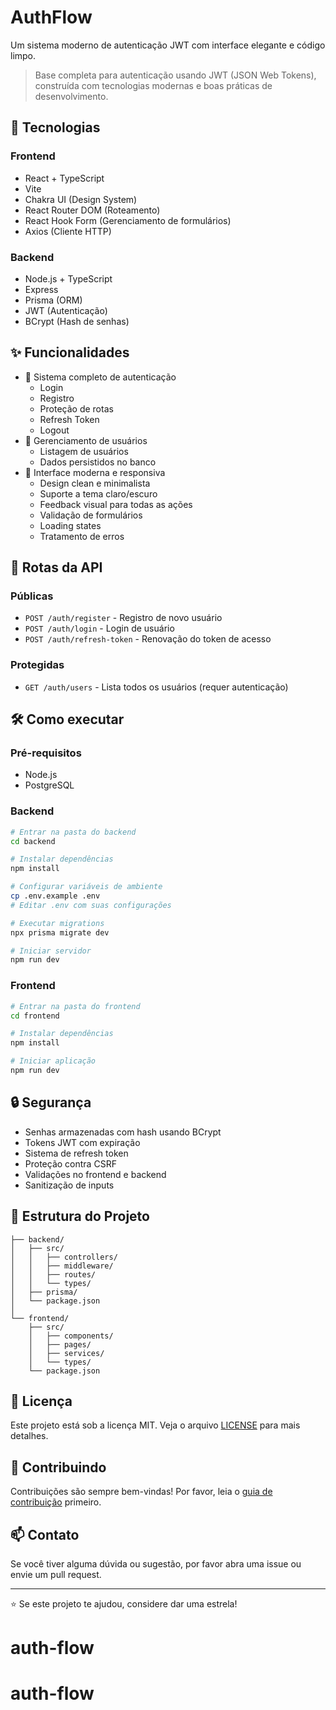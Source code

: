 # AuthFlow

Um sistema moderno de autenticação JWT com interface elegante e código limpo.

> Base completa para autenticação usando JWT (JSON Web Tokens), construída com tecnologias modernas e boas práticas de desenvolvimento.

## 🚀 Tecnologias

### Frontend

- React + TypeScript
- Vite
- Chakra UI (Design System)
- React Router DOM (Roteamento)
- React Hook Form (Gerenciamento de formulários)
- Axios (Cliente HTTP)

### Backend

- Node.js + TypeScript
- Express
- Prisma (ORM)
- JWT (Autenticação)
- BCrypt (Hash de senhas)

## ✨ Funcionalidades

- 🔐 Sistema completo de autenticação
  - Login
  - Registro
  - Proteção de rotas
  - Refresh Token
  - Logout
- 👥 Gerenciamento de usuários
  - Listagem de usuários
  - Dados persistidos no banco
- 🎨 Interface moderna e responsiva
  - Design clean e minimalista
  - Suporte a tema claro/escuro
  - Feedback visual para todas as ações
  - Validação de formulários
  - Loading states
  - Tratamento de erros

## 🚦 Rotas da API

### Públicas

- `POST /auth/register` - Registro de novo usuário
- `POST /auth/login` - Login de usuário
- `POST /auth/refresh-token` - Renovação do token de acesso

### Protegidas

- `GET /auth/users` - Lista todos os usuários (requer autenticação)

## 🛠️ Como executar

### Pré-requisitos

- Node.js
- PostgreSQL

### Backend

```bash
# Entrar na pasta do backend
cd backend

# Instalar dependências
npm install

# Configurar variáveis de ambiente
cp .env.example .env
# Editar .env com suas configurações

# Executar migrations
npx prisma migrate dev

# Iniciar servidor
npm run dev
```

### Frontend

```bash
# Entrar na pasta do frontend
cd frontend

# Instalar dependências
npm install

# Iniciar aplicação
npm run dev
```

## 🔒 Segurança

- Senhas armazenadas com hash usando BCrypt
- Tokens JWT com expiração
- Sistema de refresh token
- Proteção contra CSRF
- Validações no frontend e backend
- Sanitização de inputs

## 🎯 Estrutura do Projeto

```
├── backend/
│   ├── src/
│   │   ├── controllers/
│   │   ├── middleware/
│   │   ├── routes/
│   │   └── types/
│   ├── prisma/
│   └── package.json
│
└── frontend/
    ├── src/
    │   ├── components/
    │   ├── pages/
    │   ├── services/
    │   └── types/
    └── package.json
```

## 📝 Licença

Este projeto está sob a licença MIT. Veja o arquivo [LICENSE](LICENSE) para mais detalhes.

## 🤝 Contribuindo

Contribuições são sempre bem-vindas! Por favor, leia o [guia de contribuição](CONTRIBUTING.md) primeiro.

## 📫 Contato

Se você tiver alguma dúvida ou sugestão, por favor abra uma issue ou envie um pull request.

---

⭐️ Se este projeto te ajudou, considere dar uma estrela!
# auth-flow
# auth-flow
